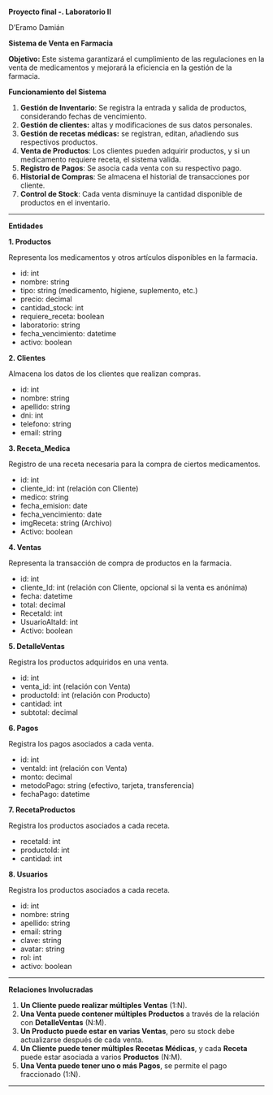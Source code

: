 
**Proyecto final -. Laboratorio II**

D’Eramo Damián

**Sistema de Venta en Farmacia**

**Objetivo:** Este sistema garantizará el cumplimiento de las regulaciones en la venta de medicamentos y mejorará la eficiencia en la gestión de la farmacia.

**Funcionamiento del Sistema**

1.  **Gestión de Inventario**: Se registra la entrada y salida de productos, considerando fechas de vencimiento.
2.  **Gestión de clientes:** altas y modificaciones de sus datos personales.
3.  **Gestión de recetas médicas:** se registran, editan, añadiendo sus respectivos productos.
4.  **Venta de Productos**: Los clientes pueden adquirir productos, y si un medicamento requiere receta, el sistema valida.
5.  **Registro de Pagos**: Se asocia cada venta con su respectivo pago.
6.  **Historial de Compras**: Se almacena el historial de transacciones por cliente.
7.  **Control de Stock**: Cada venta disminuye la cantidad disponible de productos en el inventario.

----------

**Entidades**

**1. Productos**

Representa los medicamentos y otros artículos disponibles en la farmacia.

-   id: int
-   nombre: string
-   tipo: string (medicamento, higiene, suplemento, etc.)
-   precio: decimal
-   cantidad_stock: int
-   requiere_receta: boolean
-   laboratorio: string
-   fecha_vencimiento: datetime
-   activo: boolean

**2. Clientes**

Almacena los datos de los clientes que realizan compras.

-   id: int
-   nombre: string
-   apellido: string
-   dni: int
-   telefono: string
-   email: string

**3. Receta_Medica**

Registro de una receta necesaria para la compra de ciertos medicamentos.

-   id: int
-   cliente_id: int (relación con Cliente)
-   medico: string
-   fecha_emision: date
-   fecha_vencimiento: date
-   imgReceta: string (Archivo)
-   Activo: boolean

**4. Ventas**

Representa la transacción de compra de productos en la farmacia.

-   id: int
-   cliente_Id: int (relación con Cliente, opcional si la venta es anónima)
-   fecha: datetime
-   total: decimal
-   RecetaId: int
-   UsuarioAltaId: int
-   Activo: boolean

**5. DetalleVentas**

Registra los productos adquiridos en una venta.

-   id: int
-   venta_id: int (relación con Venta)
-   productoId: int (relación con Producto)
-   cantidad: int
-   subtotal: decimal

**6. Pagos**

Registra los pagos asociados a cada venta.

-   id: int
-   ventaId: int (relación con Venta)
-   monto: decimal
-   metodoPago: string (efectivo, tarjeta, transferencia)
-   fechaPago: datetime

**7. RecetaProductos**

Registra los productos asociados a cada receta.

-   recetaId: int
-   productoId: int
-   cantidad: int

**8. Usuarios**

Registra los productos asociados a cada receta.

-   id: int
-   nombre: string
-   apellido: string
-   email: string
-   clave: string
-   avatar: string
-   rol: int
-   activo: boolean

----------

**Relaciones Involucradas**

1.  **Un Cliente puede realizar múltiples Ventas** (1:N).
2.  **Una Venta puede contener múltiples Productos** a través de la relación con **DetalleVentas** (N:M).
3.  **Un Producto puede estar en varias Ventas**, pero su stock debe actualizarse después de cada venta.
4.  **Un Cliente puede tener múltiples Recetas Médicas**, y cada **Receta** puede estar asociada a varios **Productos** (N:M).
5.  **Una Venta puede tener uno o más Pagos**, se permite el pago fraccionado (1:N).

----------
